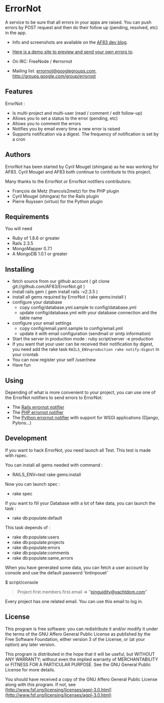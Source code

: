 # ErrorNot

A service to be sure that all errors in your apps are raised. You can push errors by POST request
and then do their follow up (pending, resolved, etc) in the app.

 - Info and screenshots are available on the [AF83 dev blog](http://dev.af83.com/git/launch-errornot-english-version/2010/03/24).
 - [Here is a demo site to preview and send your own errors to](http://demo.errornot.af83.com/).

 - On IRC: FreeNode / #errornot
 - Mailing list: errornot@googlegroups.com, http://groups.google.com/group/errornot

## Features

ErrorNot :

* Is multi-project and multi-user (read / comment / edit follow-up)
* Allows you to set a status to the error (pending, etc)
* Allows you to comment the errors
* Notifies you by email every time a new error is raised
* Supports notification via a digest. The frequency of notification is set by a cron


## Authors
  ErrorNot has been started by Cyril Mougel (shingara) as he was working for AF83.
  Cyril Mougel and AF83 both continue to contribute to this project.

  Many thanks to the ErrorNot or ErrorNot notifiers contributors:

   - François de Metz (francois2metz) for the PHP plugin
   - Cyril Mougel (shingara) for the Rails plugin
   - Pierre Ruyssen (virtuo) for the Python plugin


## Requirements

You will need

 - Ruby of 1.8.6 or greater
 - Rails 2.3.5
 - MongoMapper 0.7.1
 - A MongoDB 1.0.1 or greater

## Installing

 - fetch source from our github account ( git clone git://github.com/AF83/ErrorNot.git )
 - install rails gem ( gem install rails -v2.3.5 )
 - install all gems required by ErrorNot ( rake gems:install )
 - configure your database
   - copy config/database.yml.sample to config/database.yml
   - update config/database.yml with your database connection and the table name
 - configure your email settings
   - copy config/email.yaml.sample to config/email.yml
   - update it with email configuration (sendmail or smtp information)
 - Start the server in production mode : ruby script/server -e production
 - If you want that your user can be received their notification by digest, you need
   add the rake task `RAILS_ENV=production rake notify:digest` in your crontab
 - You can now register your self /user/new
 - Have fun

## Using

  Depending of what is more convenient to your project, you can use one of the ErrorNot notifiers to send errors to ErrorNot:

   - The [Rails errornot notifier](http://github.com/shingara/errornot_notifier)
   - The [PHP errornot notifier](http://github.com/francois2metz/php-errornot)
   - The [Python errornot notifier](http://bitbucket.org/virtuo/errornot_notifier_py/wiki/Home) with support for WSGI applications (Django, Pylons...)

## Development

If you want to hack ErrorNot, you need launch all Test. This test is made with rspec.

You can install all gems needed with command :

 - RAILS_ENV=test rake gems:install

Now you can launch spec :

 - rake spec

If you want to fill your Database with a lot of fake data, you can launch the task :

 - rake db:populate:default

This task depends of :

 - rake db:populate:users
 - rake db:populate:projects
 - rake db:populate:errors
 - rake db:populate:comments
 - rake db:populate:same_errors

When you have generated some data, you can fetch a user account by console and use the
default password 'tintinpouet'

$ script/console
> Project.first.members.first.email
=> "pinguidity@yachtdom.com"

Every project has one related email. You can use this email to log in.

## License

This program is free software: you can redistribute it and/or modify
it under the terms of the GNU Affero General Public License as published by
the Free Software Foundation, either version 3 of the License, or
(at your option) any later version.

This program is distributed in the hope that it will be useful,
but WITHOUT ANY WARRANTY; without even the implied warranty of
MERCHANTABILITY or FITNESS FOR A PARTICULAR PURPOSE.  See the
GNU General Public License for more details.

You should have received a copy of the GNU Affero General Public License
along with this program.  If not, see [http://www.fsf.org/licensing/licenses/agpl-3.0.html](http://www.fsf.org/licensing/licenses/agpl-3.0.html)

